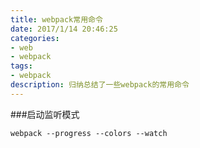 ```yaml
---
title: webpack常用命令
date: 2017/1/14 20:46:25
categories:
- web
- webpack
tags: 
- webpack
description: 归纳总结了一些webpack的常用命令
---
```


###启动监听模式
```
webpack --progress --colors --watch
```
